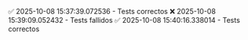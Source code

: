 ✅ 2025-10-08 15:37:39.072536 - Tests correctos
❌ 2025-10-08 15:39:09.052432 - Tests fallidos
✅ 2025-10-08 15:40:16.338014 - Tests correctos
